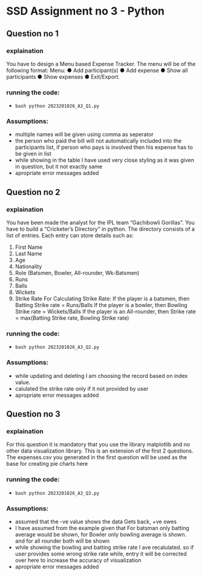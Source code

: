 # SSD Assignment no 3 - Python

## Question no 1

### explaination
You have to design a Menu based Expense Tracker. The menu will be of the
following format:
Menu:
● Add participant(s)
● Add expense
● Show all participants
● Show expenses
● Exit/Export.

### running the code:
- ```bash python 2023201026_A3_Q1.py```
### Assumptions:
- multiple names will be given using comma as seperator
- the person who paid the bill will not automatically included into the participants list, if person who pays is involved then his expense has to be given in list
- while showing in the table I have used very close styling as it was given in question, but it not exactly same
- apropriate error messages added

## Question no 2
### explaination
You have been made the analyst for the IPL team “Gachibowli Gorillas”. You have to
build a “Cricketer’s Directory” in python. The directory consists of a list of entries.
Each entry can store details such as:
1. First Name
2. Last Name
3. Age
4. Nationality
5. Role (Batsmen, Bowler, All-rounder, Wk-Batsmen)
6. Runs
7. Balls
8. Wickets
9. Strike Rate
For Calculating Strike Rate:
If the player is a batsmen, then Batting Strike rate = Runs/Balls
If the player is a bowler, then Bowling Strike rate = Wickets/Balls
If the player is an All-rounder, then Strike rate = max(Batting Strike rate, Bowling
Strike rate)

### running the code:
- ```bash python 2023201026_A3_Q2.py```
### Assumptions:
- while updating and deleting I am choosing the record based on index value.
- calulated the strike rate only if it not provided by user
- apropriate error messages added


## Question no 3

### explaination
For this question it is mandatory that you use the library matplotlib and no other
data visualization library. This is an extension of the first 2 questions. The
expenses.csv you generated in the first question will be used as the base for
creating pie charts here
### running the code:
- ```bash python 2023201026_A3_Q3.py```
### Assumptions:
- assumed that the -ve value shows the data Gets back,  +ve owes
- I have assumed from the example given that For batsman only batting average would be shown, for Bowler only bowling average is shown. and for all rounder both will be shown
- while showing the bowling and batting strike rate I ave recalulated. so if user provides some wrong strike rate while, entry it will be corrected over here to increase the accuracy of visualization
- apropriate error messages added